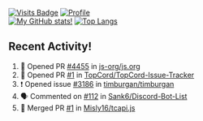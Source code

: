[![Visits Badge](https://badges.pufler.dev/visits/misly16/misly16)](https://badges.pufler.dev)
[![Profile](https://raw.githubusercontent.com/Misly16/Misly16/master/index.png)](https://github.com/misly16)
<br>
[![My GitHub stats!](https://github-readme-stats.vercel.app/api?username=misly16&show_icons=true&theme=dracula)](https://github.com/misly16)
[![Top Langs](https://github-readme-stats.vercel.app/api/top-langs/?username=misly16&theme=dracula&layout=compact)](https://github.com/misly16)
<br>


## Recent Activity!
<!--START_SECTION:activity-->
1. 💪 Opened PR [#4455](https://github.com//js-org/js.org/pull/4455) in [js-org/js.org](https://github.com//js-org/js.org)
2. 💪 Opened PR [#1](https://github.com//TopCord/TopCord-Issue-Tracker/pull/1) in [TopCord/TopCord-Issue-Tracker](https://github.com//TopCord/TopCord-Issue-Tracker)
3. ❗️ Opened issue [#3186](https://github.com//timburgan/timburgan/issues/3186) in [timburgan/timburgan](https://github.com//timburgan/timburgan)
4. 🗣 Commented on [#112](https://github.com//Sank6/Discord-Bot-List/issues/112) in [Sank6/Discord-Bot-List](https://github.com//Sank6/Discord-Bot-List)
5. 🎉 Merged PR [#1](https://github.com//Misly16/tcapi.js/pull/1) in [Misly16/tcapi.js](https://github.com//Misly16/tcapi.js)
<!--END_SECTION:activity-->

